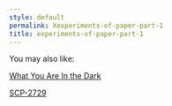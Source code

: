 ```yaml
---
style: default
permalink: Xexperiments-of-paper-part-1
title: experiments-of-paper-part-1
---
```

You may also like:

[What You Are In the Dark](http://scp-wiki.net/what-you-are-in-the-dark)

[SCP-2729](http://scp-wiki.net/scp-2729)
